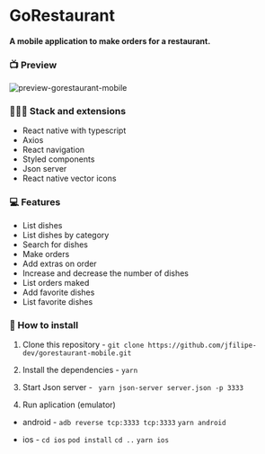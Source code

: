 # GoRestaurant
#### A mobile application to make orders for a restaurant.

### 📺 Preview
![preview-gorestaurant-mobile](https://user-images.githubusercontent.com/55659197/86515118-3d34f100-bded-11ea-856f-e9289ccf2927.gif)


### 👨🏻‍💻 Stack and extensions
- React native with typescript
- Axios
- React navigation
- Styled components
- Json server
- React native vector icons

### 💻 Features
- List dishes
- List dishes by category
- Search for dishes
- Make orders
- Add extras on order
- Increase and decrease the number of dishes
- List orders maked
- Add favorite dishes
- List favorite dishes


### 💾 How to install
1. Clone this repository - 
`git clone https://github.com/jfilipe-dev/gorestaurant-mobile.git`

2. Install the dependencies - 
`yarn`

3. Start Json server - 
` yarn json-server server.json -p 3333`

4. Run aplication (emulator)
- android - 
`adb reverse tcp:3333 tcp:3333`
`yarn android`

- ios - 
`cd ios`
`pod install`
`cd ..`
`yarn ios`
